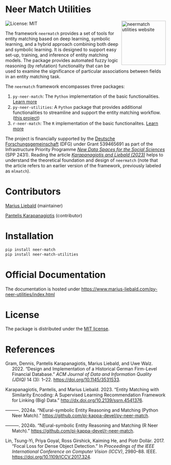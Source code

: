 # Neer Match Utilities


<a href="https://www.marius-liebald.com/py-neer-utilities/index.html" style="float:right; margin-left:10px;">
<img src="docs/source/_static/img/hex-logo.png" style="height:139px !important; width:auto !important;" alt="neermatch utilities website" />
</a>

<!-- badges: start -->

![License: MIT](https://img.shields.io/badge/License-MIT-blue.svg)
<!-- badges: end -->

The framework `neermatch` provides a set of tools for entity matching
based on deep learning, symbolic learning, and a hybrid approach
combining both deep and symbolic learning. It is designed to support
easy set-up, training, and inference of entity matching models. The
package provides automated fuzzy logic reasoning (by refutation)
functionality that can be used to examine the significance of particular
associations between fields in an entity matching task.

The `neermatch` framework encompasses three packages:

1.  `py-neer-match`: The `Python` implementation of the basic
    functionalities. [Learn more](https://py-neer-match.pikappa.eu)
2.  `py-neer-utilities`: A `Python` package that provides additional
    functionalities to streamline and support the entity matching
    workflow. ([this
    project](https://www.marius-liebald.com/py-neer-utilities/index.html))
3.  `r-neer-match`: The `R` implementation of the basic functionalites.
    [Learn more](https://github.com/pi-kappa-devel/r-neer-match)

The project is financially supported by the [Deutsche
Forschungsgemeinschaft](https://www.dfg.de/de) (DFG) under Grant
539465691 as part of the Infrastructure Priority Programme [*New Data
Spaces for the Social Sciences*](https://www.new-data-spaces.de/en-us/)
(SPP 2431). Reading the article [*Karapanagiotis and Liebald
(2023)*](https://papers.ssrn.com/sol3/papers.cfm?abstract_id=4541376)
helps to understand the theoretical foundation and design of `neermatch`
(note that the article refers to an earlier version of the framework,
previously labeled as `mlmatch`).

# Contributors

[Marius Liebald](https://www.marius-liebald.de) (maintainer)

[Pantelis Karapanagiotis](https://www.pikappa.eu) (contributor)

# Installation

``` bash
pip install neer-match
pip install neer-match-utilities
```

# Official Documentation

The documentation is hosted under
<https://www.marius-liebald.com/py-neer-utilities/index.html>

# License

The package is distributed under the [MIT license](LICENSE.txt).

# References

<div id="refs" class="references csl-bib-body hanging-indent"
entry-spacing="0">

<div id="ref-gram2022" class="csl-entry">

Gram, Dennis, Pantelis Karapanagiotis, Marius Liebald, and Uwe Walz.
2022. “Design and Implementation of a Historical German Firm-Level
Financial Database.” *ACM Journal of Data and Information Quality
(JDIQ)* 14 (3): 1–22. <https://doi.org/10.1145/3531533>.

</div>

<div id="ref-karapanagiotis2023" class="csl-entry">

Karapanagiotis, Pantelis, and Marius Liebald. 2023. “Entity Matching
with Similarity Encoding: A Supervised Learning Recommendation Framework
for Linking (Big) Data.” <http://dx.doi.org/10.2139/ssrn.4541376>.

</div>

<div id="ref-pyneermatch2024" class="csl-entry">

———. 2024a. “<span class="nocase">NEural-symbolic</span> Entity
Reasoning and Matching (Python Neer Match).”
<https://github.com/pi-kappa-devel/py-neer-match>.

</div>

<div id="ref-rneermatch2024" class="csl-entry">

———. 2024b. “<span class="nocase">NEural-symbolic</span> Entity
Reasoning and Matching (R Neer Match).”
<https://github.com/pi-kappa-devel/r-neer-match>.

</div>

<div id="ref-lin2017" class="csl-entry">

Lin, Tsung-Yi, Priya Goyal, Ross Girshick, Kaiming He, and Piotr Dollár.
2017. “Focal Loss for Dense Object Detection.” In *Proceedings of the
IEEE International Conference on Computer Vision (ICCV)*, 2980–88. IEEE.
<https://doi.org/10.1109/ICCV.2017.324>.

</div>

</div>
